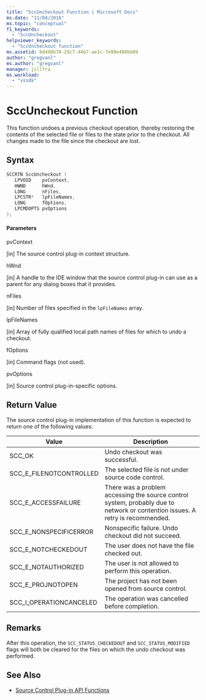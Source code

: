 ```yaml
---
title: "SccUncheckout Function | Microsoft Docs"
ms.date: "11/04/2016"
ms.topic: "conceptual"
f1_keywords:
  - "SccUncheckout"
helpviewer_keywords:
  - "SccUncheckout function"
ms.assetid: 6d498b70-29c7-44b7-ae1c-7e99e488bb09
author: "gregvanl"
ms.author: "gregvanl"
manager: jillfra
ms.workload:
  - "vssdk"
---
```

# SccUncheckout Function
This function undoes a previous checkout operation, thereby restoring the contents of the selected file or files to the state prior to the checkout. All changes made to the file since the checkout are lost.

## Syntax

```cpp
SCCRTN SccUncheckout (
   LPVOID    pvContext,
   HWND      hWnd,
   LONG      nFiles,
   LPCSTR*   lpFileNames,
   LONG      fOptions,
   LPCMDOPTS pvOptions
);
```

#### Parameters
 pvContext

[in] The source control plug-in context structure.

 hWnd

[in] A handle to the IDE window that the source control plug-in can use as a parent for any dialog boxes that it provides.

 nFiles

[in] Number of files specified in the `lpFileNames` array.

 lpFileNames

[in] Array of fully qualified local path names of files for which to undo a checkout.

 fOptions

[in] Command flags (not used).

 pvOptions

[in] Source control plug-in-specific options.

## Return Value
 The source control plug-in implementation of this function is expected to return one of the following values:

|Value|Description|
|-----------|-----------------|
|SCC_OK|Undo checkout was successful.|
|SCC_E_FILENOTCONTROLLED|The selected file is not under source code control.|
|SCC_E_ACCESSFAILURE|There was a problem accessing the source control system, probably due to network or contention issues. A retry is recommended.|
|SCC_E_NONSPECIFICERROR|Nonspecific failure. Undo checkout did not succeed.|
|SCC_E_NOTCHECKEDOUT|The user does not have the file checked out.|
|SCC_E_NOTAUTHORIZED|The user is not allowed to perform this operation.|
|SCC_E_PROJNOTOPEN|The project has not been opened from source control.|
|SCC_I_OPERATIONCANCELED|The operation was cancelled before completion.|

## Remarks
 After this operation, the `SCC_STATUS_CHECKEDOUT` and `SCC_STATUS_MODIFIED` flags will both be cleared for the files on which the undo checkout was performed.

## See Also
- [Source Control Plug-in API Functions](../extensibility/source-control-plug-in-api-functions.md)
